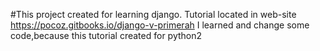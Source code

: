#This project created for learning django.
Tutorial located in web-site https://pocoz.gitbooks.io/django-v-primerah
I learned and change some code,because this tutorial created for python2
